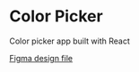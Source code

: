 # Color Picker

Color picker app built with React

[Figma design file](<https://www.figma.com/file/89fWdvbs8FBNpNAB3U0XBc/Color-Picker-(Copy)?node-id=0%3A1>)
